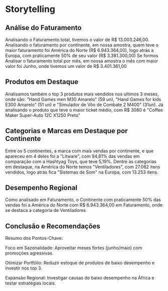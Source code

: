 # Storytelling

## Análise do Faturamento
Analisando o Faturamento total, tivemos o valor de R$ 13.003.246,00. Analisando o faturamento por continente, em nossa amostra, quem teve o maior faturamento foi América do Norte (R$ 6.943.364,00), 
logo atrás a Europa, com praticamente 50% de seu valor (R$ 3.381.300,00)
Se formos Analisar o faturamento total por mês, em nossa amostra o mês com maior valor foi Junho, onde tivemos um valor de R$ 3.401.361,00
## Produtos em Destaque
Analisamos também o top 3 produtos mais vendidos nos ultimos 3 meses, onde são: "Hand Games men M30 Amarelo" (59 un), "Hand Games for kids E300 Amarelo" (51 un) e "Simulador de Vôo de Combate 2 M400" (31un). 
Já analisando o produto que teve o maior ticket médio, com R$ 3080 é 
"Coffee Maker Super-Auto 12C X1250 Preto"
## Categorias e Marcas em Destaque por Continente
Entre os 5 continentes, a marca com mais vendas por continente, e que apareceu em 4 deles foi a "Litware", com 94,81% das vendas em comparação com a Hashtyag Toys, que teve 5,19%.
Dentre as categorias em destaque, na América do Norte temos "Ventiladores", com 27.082 itens vendidos, logo atrás fica "Sistemas de Som" na Europa, com 13.253 itens.
## Desempenho Regional
Como analisado em Faturamento, o Continente com praticamente 50% das vendas foi a América do Norte com R$ 6.943.364,00 em Faturamento, onde se destaca a categoria de Ventiladores

## Conclusão e Recomendações

Resumo dos Pontos-Chave:

Foco em Sazonalidade: Aproveitar meses fortes (junho/maio) com promoções agressivas.

Otimizar Portfólio: Reduzir estoque de produtos de baixo desempenho e investir nos top 3.

Expansão Regional: Investigar causas do baixo desempenho na África e testar estratégias locais.
